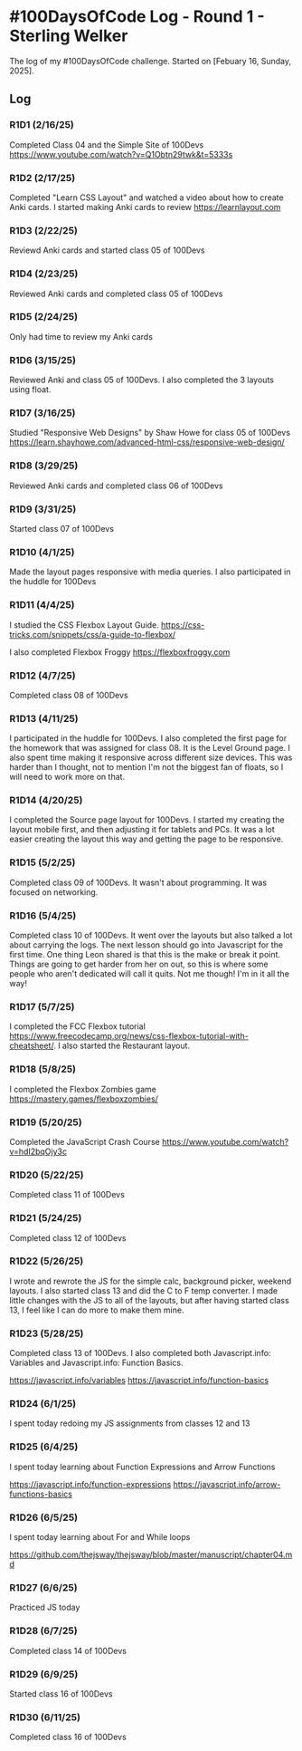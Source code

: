 # #100DaysOfCode Log - Round 1 - Sterling Welker

The log of my #100DaysOfCode challenge. Started on [Febuary 16, Sunday, 2025].

## Log

### R1D1 (2/16/25)

Completed Class 04 and the Simple Site of 100Devs
https://www.youtube.com/watch?v=Q1Obtn29twk&t=5333s

### R1D2 (2/17/25)

Completed "Learn CSS Layout" and watched a video about how to create Anki cards. I started making Anki cards to review
https://learnlayout.com

### R1D3 (2/22/25)

Reviewd Anki cards and started class 05 of 100Devs

### R1D4 (2/23/25)

Reviewed Anki cards and completed class 05 of 100Devs

### R1D5 (2/24/25)

Only had time to review my Anki cards

### R1D6 (3/15/25)

Reviewed Anki and class 05 of 100Devs. I also completed the 3 layouts using float.

### R1D7 (3/16/25)

Studied "Responsive Web Designs" by Shaw Howe for class 05 of 100Devs
https://learn.shayhowe.com/advanced-html-css/responsive-web-design/

### R1D8 (3/29/25)

Reviewed Anki cards and completed class 06 of 100Devs

### R1D9 (3/31/25)

Started class 07 of 100Devs

### R1D10 (4/1/25)

Made the layout pages responsive with media queries. I also participated in the huddle for 100Devs

### R1D11 (4/4/25)

I studied the CSS Flexbox Layout Guide.
https://css-tricks.com/snippets/css/a-guide-to-flexbox/

I also completed Flexbox Froggy
https://flexboxfroggy.com

### R1D12 (4/7/25)

Completed class 08 of 100Devs

### R1D13 (4/11/25)

I participated in the huddle for 100Devs. I also completed the first page for the homework that was assigned for class 08. It is the Level Ground page. I also spent time making it responsive across different size devices. This was harder than I thought, not to mention I'm not the biggest fan of floats, so I will need to work more on that.

### R1D14 (4/20/25)

I completed the Source page layout for 100Devs. I started my creating the layout mobile first, and then adjusting it for tablets and PCs. It was a lot easier creating the layout this way and getting the page to be responsive.

### R1D15 (5/2/25)

Completed class 09 of 100Devs. It wasn't about programming. It was focused on networking.

### R1D16 (5/4/25)

Completed class 10 of 100Devs. It went over the layouts but also talked a lot about carrying the logs. The next lesson should go into Javascript for the first time. One thing Leon shared is that this is the make or break it point. Things are going to get harder from her on out, so this is where some people who aren't dedicated will call it quits. Not me though! I'm in it all the way!

### R1D17 (5/7/25)

I completed the FCC Flexbox tutorial https://www.freecodecamp.org/news/css-flexbox-tutorial-with-cheatsheet/. 
I also started the Restaurant layout.

### R1D18 (5/8/25)

I completed the Flexbox Zombies game https://mastery.games/flexboxzombies/

### R1D19 (5/20/25)

Completed the JavaScript Crash Course https://www.youtube.com/watch?v=hdI2bqOjy3c

### R1D20 (5/22/25)

Completed class 11 of 100Devs

### R1D21 (5/24/25)

Completed class 12 of 100Devs

### R1D22 (5/26/25)

I wrote and rewrote the JS for the simple calc, background picker, weekend layouts. I also started class 13 and did the C to F temp converter. I made little changes with the JS to all of the layouts, but after having started class 13, I feel like I can do more to make them mine.

### R1D23 (5/28/25)

Completed class 13 of 100Devs. I also completed both Javascript.info: Variables and Javascript.info: Function Basics.

https://javascript.info/variables
https://javascript.info/function-basics

### R1D24 (6/1/25)

I spent today redoing my JS assignments from classes 12 and 13

### R1D25 (6/4/25)

I spent today learning about Function Expressions and Arrow Functions

https://javascript.info/function-expressions
https://javascript.info/arrow-functions-basics

### R1D26 (6/5/25)

I spent today learning about For and While loops

https://github.com/thejsway/thejsway/blob/master/manuscript/chapter04.md

### R1D27 (6/6/25)

Practiced JS today

### R1D28 (6/7/25)

Completed class 14 of 100Devs

### R1D29 (6/9/25)

Started class 16 of 100Devs

### R1D30 (6/11/25)

Completed class 16 of 100Devs